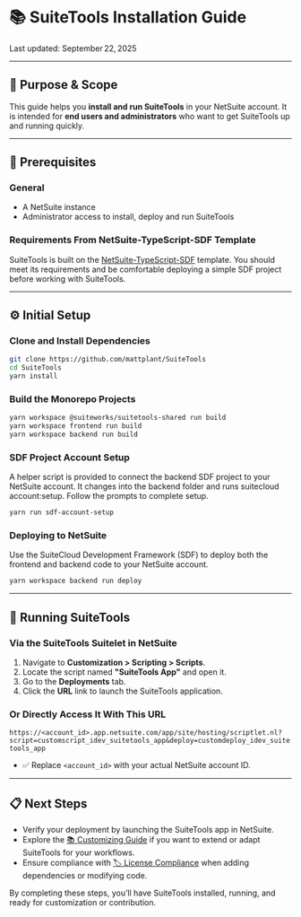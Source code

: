 # 📚 SuiteTools Installation Guide

Last updated: September 22, 2025

---

## 🎯 Purpose & Scope

This guide helps you **install and run SuiteTools** in your NetSuite account.
It is intended for **end users and administrators** who want to get SuiteTools up and running quickly.

---

## 🛫 Prerequisites

### General

- A NetSuite instance
- Administrator access to install, deploy and run SuiteTools

### Requirements From NetSuite-TypeScript-SDF Template

SuiteTools is built on the [NetSuite-TypeScript-SDF](https://github.com/mattplant/NetSuite-TypeScript-SDF) template.
You should meet its requirements and be comfortable deploying a simple SDF project before working with SuiteTools.

---

## ⚙️ Initial Setup

### Clone and Install Dependencies

```bash
git clone https://github.com/mattplant/SuiteTools
cd SuiteTools
yarn install
```

### Build the Monorepo Projects

```bash
yarn workspace @suiteworks/suitetools-shared run build
yarn workspace frontend run build
yarn workspace backend run build
```

### SDF Project Account Setup

A helper script is provided to connect the backend SDF project to your NetSuite account. It changes into the backend folder and runs suitecloud account:setup. Follow the prompts to complete setup.

```bash
yarn run sdf-account-setup
```

### Deploying to NetSuite

Use the SuiteCloud Development Framework (SDF) to deploy both the frontend and backend code to your NetSuite account.

```bash
yarn workspace backend run deploy
```

---

## 🚀 Running SuiteTools

### Via the SuiteTools Suitelet in NetSuite

1. Navigate to **Customization > Scripting > Scripts**.
2. Locate the script named **"SuiteTools App"** and open it.
3. Go to the **Deployments** tab.
4. Click the **URL** link to launch the SuiteTools application.

### Or Directly Access It With This URL

`https://<account_id>.app.netsuite.com/app/site/hosting/scriptlet.nl?script=customscript_idev_suitetools_app&deploy=customdeploy_idev_suitetools_app`

- ✅ Replace `<account_id>` with your actual NetSuite account ID.

---

## 📋 Next Steps

- Verify your deployment by launching the SuiteTools app in NetSuite.
- Explore the [📚 Customizing Guide](./customizing.md) if you want to extend or adapt SuiteTools for your workflows.
- Ensure compliance with [🏷️ License Compliance](../governance/license-compliance.md) when adding dependencies or modifying code.

By completing these steps, you’ll have SuiteTools installed, running, and ready for customization or contribution.
